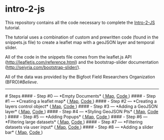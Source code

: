 # intro-2-js
This repository contains all the code necessary to complete the <a href="https://github.com/NBTSolutions/intro-2-js">Intro-2-JS</a> tutorial.

The tutorial uses a combination of custom and prewritten code (found in the snippets.js file) to create a leaflet map with a geoJSON layer and temporal slider.  

All of the code in the snippets file comes from the leaflet.js API (http://leafletjs.com/reference.html) and the bootstrap-slider documentation (http://seiyria.com/bootstrap-slider/).  

All of the data was provided by the Bigfoot Field Researchers Organization (BFRO)*#Believe*.

<HR>
# Steps
#### - Step #0 &mdash; *Empty Documents* (<a href="http://eslivinski.github.io/intro-2-js-allSteps/steps/00_emptydocs/"> Map</a>, <a href="https://github.com/eSlivinski/intro-2-js-allSteps/tree/master/mapping/00_emptydocs"> Code </a>)
#### - Step #1 &mdash; *Creating a leaflet map* (<a href="http://eslivinski.github.io/intro-2-js-allSteps/steps/01_step1/"> Map</a>, <a href="https://github.com/eSlivinski/intro-2-js-allSteps/tree/master/mapping/01_step1"> Code </a>)
#### - Step #2 &mdash; *Creating a layers control object* (<a href="http://eslivinski.github.io/intro-2-js-allSteps/steps/02_step2/"> Map</a>, <a href="https://github.com/eSlivinski/intro-2-js-allSteps/tree/master/mapping/02_step2"> Code </a>)
#### - Step #3 &mdash; *Adding a GeoJSON layer* (<a href="http://eslivinski.github.io/intro-2-js-allSteps/steps/03_step3/"> Map</a>, <a href="https://github.com/eSlivinski/intro-2-js-allSteps/tree/master/mapping/03_step3"> Code </a>)
#### - Step #4 &mdash; *Styling GeoJSON Pts* (<a href="http://eslivinski.github.io/intro-2-js-allSteps/steps/04_step4/"> Map</a>, <a href="https://github.com/eSlivinski/intro-2-js-allSteps/tree/master/mapping/04_step4"> Code </a>)
#### - Step #5 &mdash; *Adding Popups* (<a href="http://eslivinski.github.io/intro-2-js-allSteps/steps/05_step5/"> Map</a>, <a href="https://github.com/eSlivinski/intro-2-js-allSteps/tree/master/mapping/05_step5"> Code </a>)
#### - Step #6 &mdash; *Filtering large datasets* (<a href="http://eslivinski.github.io/intro-2-js-allSteps/steps/06_step6/"> Map</a>, <a href="https://github.com/eSlivinski/intro-2-js-allSteps/tree/master/mapping/06_step6"> Code </a>)
#### - Step #7 &mdash; *Filtering datasets via user input* (<a href="http://eslivinski.github.io/intro-2-js-allSteps/steps/07_step7/"> Map</a>, <a href="https://github.com/eSlivinski/intro-2-js-allSteps/tree/master/mapping/07_step7"> Code </a>)
#### - Step #8 &mdash; *Adding a slider bar* (<a href="http://eslivinski.github.io/intro-2-js-allSteps/steps/08_step8/"> Map</a>, <a href="https://github.com/eSlivinski/intro-2-js-allSteps/tree/master/mapping/08_step8"> Code </a>)
